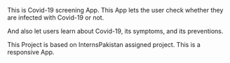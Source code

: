 This is Covid-19 screening App. This App lets the user check whether they are infected with Covid-19 or not.

And also let users learn about Covid-19, its symptoms, and its preventions.

This Project is based on InternsPakistan assigned project.
This is a responsive App.